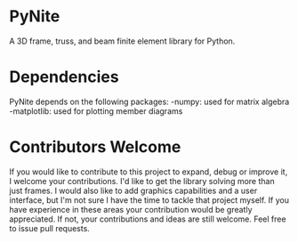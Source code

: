 # PyNite
A 3D frame, truss, and beam finite element library for Python.

# Dependencies
PyNite depends on the following packages:
-numpy: used for matrix algebra
-matplotlib: used for plotting member diagrams

# Contributors Welcome
If you would like to contribute to this project to expand, debug or improve it, I welcome your contributions. I'd like to get the library solving more than just frames. I would also like to add graphics capabilities and a user interface, but I'm not sure I have the time to tackle that project myself. If you have experience in these areas your contribution would be greatly appreciated. If not, your contributions and ideas are still welcome. Feel free to issue pull requests.
